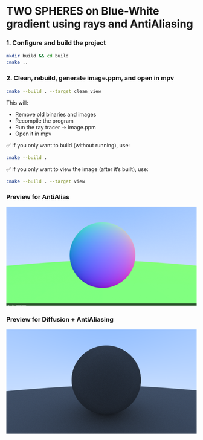 # TWO SPHERES on Blue-White gradient using rays and AntiAliasing

### 1. Configure and build the project
```bash
mkdir build && cd build
cmake ..
```

### 2. Clean, rebuild, generate image.ppm, and open in mpv
```bash
cmake --build . --target clean_view
```
This will:
- Remove old binaries and images  
- Recompile the program  
- Run the ray tracer → image.ppm  
- Open it in mpv  

✅ If you only want to build (without running), use:
```bash
cmake --build .
```
✅ If you only want to view the image (after it’s built), use:
```bash
cmake --build . --target view
```
### Preview for AntiAlias
![Current working version](image-2.png)

### Preview for Diffusion + AntiAliasing
![Current Working Version](image-1.png)